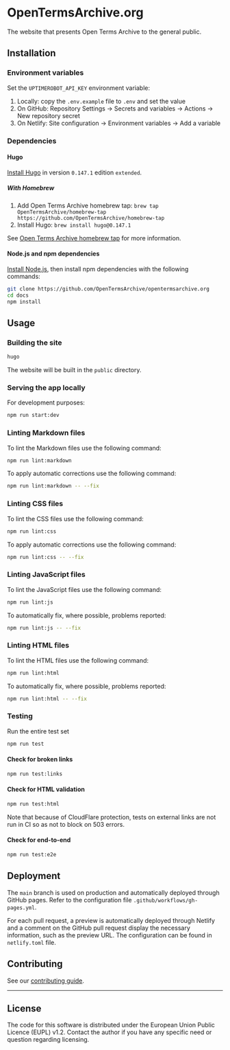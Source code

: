 # OpenTermsArchive.org

The website that presents Open Terms Archive to the general public.

## Installation

### Environment variables

Set the `UPTIMEROBOT_API_KEY` environment variable:

1. Locally: copy the `.env.example` file to `.env` and set the value
2. On GitHub: Repository Settings → Secrets and variables → Actions → New repository secret
3. On Netlify: Site configuration → Environment variables → Add a variable

### Dependencies

#### Hugo

[Install Hugo](https://gohugo.io/getting-started/installing/) in version `0.147.1` edition `extended`.

##### With Homebrew

1. Add Open Terms Archive homebrew tap: `brew tap OpenTermsArchive/homebrew-tap https://github.com/OpenTermsArchive/homebrew-tap`
2. Install Hugo: `brew install hugo@0.147.1`

See [Open Terms Archive homebrew tap](https://github.com/OpenTermsArchive/homebrew-tap) for more information.

#### Node.js and npm dependencies

[Install Node.js](https://nodejs.org), then install npm dependencies with the following commands:

```sh
git clone https://github.com/OpenTermsArchive/opentermsarchive.org
cd docs
npm install
```

## Usage

### Building the site

```sh
hugo
```

The website will be built in the `public` directory.

### Serving the app locally

For development purposes:

```sh
npm run start:dev
```

### Linting Markdown files

To lint the Markdown files use the following command:

```sh
npm run lint:markdown
```

To apply automatic corrections use the following command:

```sh
npm run lint:markdown -- --fix
```

### Linting CSS files

To lint the CSS files use the following command:

```sh
npm run lint:css
```

To apply automatic corrections use the following command:

```sh
npm run lint:css -- --fix
```

### Linting JavaScript files

To lint the JavaScript files use the following command:

```sh
npm run lint:js
```

To automatically fix, where possible, problems reported:

```sh
npm run lint:js -- --fix
```

### Linting HTML files

To lint the HTML files use the following command:

```sh
npm run lint:html
```

To automatically fix, where possible, problems reported:

```sh
npm run lint:html -- --fix
```

### Testing

Run the entire test set

```sh
npm run test
```

#### Check for broken links

```sh
npm run test:links
```

#### Check for HTML validation

```sh
npm run test:html
```

Note that because of CloudFlare protection, tests on external links are not run in CI so as not to block on 503 errors.

#### Check for end-to-end

```sh
npm run test:e2e
```

## Deployment

The `main` branch is used on production and automatically deployed through GitHub pages. Refer to the configuration file `.github/workflows/gh-pages.yml`.

For each pull request, a preview is automatically deployed through Netlify and a comment on the GitHub pull request display the necessary information, such as the preview URL. The configuration can be found in `netlify.toml` file.

## Contributing

See our [contributing guide](CONTRIBUTING.md).

---

## License

The code for this software is distributed under the European Union Public Licence (EUPL) v1.2.
Contact the author if you have any specific need or question regarding licensing.
